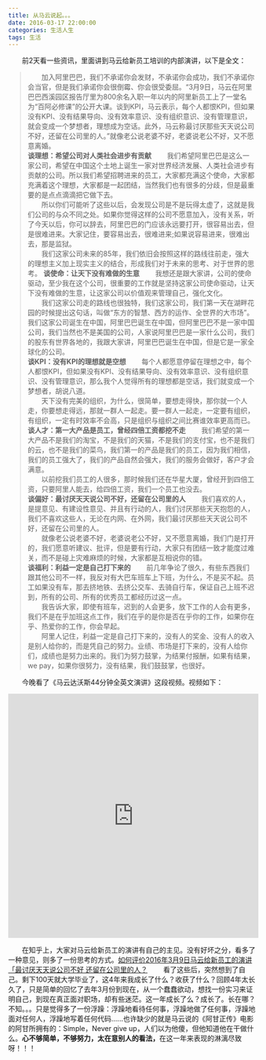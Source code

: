 ```yaml
---
title: 从马云说起。。。
date: 2016-03-17 22:00:00
categories: 生活人生
tags: 生活
---
```

&emsp;&emsp;前2天看一些资讯，里面讲到马云给新员工培训的内部演讲，以下是全文：

> &emsp;&emsp;加入阿里巴巴，我们不承诺你会发财，不承诺你会成功，我们不承诺你会当官，但是我们承诺你会很倒霉、你会很受委屈。“3月9日，马云在阿里巴巴西溪园区报告厅里为800余名入职一年以内的阿里新员工上了一堂名为“百阿必修课”的公开大课。谈到KPI，马云表示，每个人都恨KPI，但如果没有KPI、没有结果导向、没有效率意识、没有组织意识、没有管理意识，就会变成一个梦想者，理想成为空话。此外，马云称最讨厌那些天天说公司不好，还留在公司里的人。”就像老公说老婆不好，老婆说老公不好，又不愿意离婚。  
<b>谈理想：希望公司对人类社会进步有贡献</b>
&emsp;&emsp;我们希望阿里巴巴是这么一家公司，希望在中国这个土地上诞生一家对世界经济发展、人类社会进步有贡献的公司。所以我们希望招聘进来的员工，大家都充满这个使命，大家都充满着这个理想，大家都是一起团结，当然我们也有很多的分歧，但是最重要的是点点滴滴把它做下去。  
&emsp;&emsp;所以你们可能听了这些以后，会发现公司是不是玩得太虚了，这就是我们公司的与众不同之处。如果你觉得这样的公司不愿意加入，没有关系，听了今天以后，你可以辞去，阿里巴巴的门应该永远要打开，很容易出去，但是很难进来。大家记住，要容易出去，很难进来;如果说容易进来，很难出去，那是监狱。  
&emsp;&emsp;我们这家公司未来的85年，我们依旧会按照这样的路线往前走，强大的理想主义加上现实主义的结合，形成我们对于未来的思考、对于世界的思考。
<b>谈使命：让天下没有难做的生意</b>
&emsp;&emsp;我想还是跟大家讲，公司的使命驱动，至少我在这个公司，很重要的工作就是坚持这家公司使命驱动，让天下没有难做的生意，让这家公司以价值观来管理自己，强化文化。  
&emsp;&emsp;我们这家公司走的路线也很独特，我们这家公司，我们第一天在湖畔花园的时候提出这句话，叫做“东方的智慧、西方的运作、全世界的大市场”。我们这家公司诞生在中国，阿里巴巴诞生在中国，但阿里巴巴不是一家中国公司，我们当然也不是美国的公司，人家说阿里巴巴是一家什么公司，我们的股东有世界各地的，我跟大家讲，阿里巴巴诞生在中国，但是它是一家全球化的公司。  
<b>谈KPI：没有KPI的理想就是空想</b>
&emsp;&emsp;每个人都愿意停留在理想之中，每个人都恨KPI，但如果没有KPI、没有结果导向、没有效率意识、没有组织意识、没有管理意识，那么我个人觉得所有的理想都是空话，我们就变成一个梦想者，胡说八道。  
&emsp;&emsp;天下没有完美的组织，为什么，很简单，要想走得快，那你就一个人走，你要想走得远，那就一群人一起走。要一群人一起走，一定要有组织，有组织，一定有时效率不会高，只是组织与组织之间比赛谁效率更高而已。  
<b>谈人才：第一大产品是员工，曾经四倍工资都挖不走</b>
&emsp;&emsp;我们希望的第一大产品不是我们的淘宝，不是我们的天猫，不是我们的支付宝，也不是我们的云，也不是我们的菜鸟，我们第一的产品是我们的员工，因为我们相信，我们的员工强大了，我们的产品自然会强大，我们的服务会做好，客户才会满意。  
&emsp;&emsp;以前挖我们员工的人很多，那时候我们还在华星大厦，曾经开到四倍工资，只要阿里人能去，给四倍工资，我们一个员工也没去。  
<b>谈偏好：最讨厌天天说公司不好，还留在公司里的人</b>
&emsp;&emsp;我们喜欢的人，是提意见、有建设性意见、并且有行动的人，我们讨厌那些天天抱怨的人，我们不喜欢这些人，无论在内网、在外网，我们最讨厌那些天天说公司不好，还留在公司里的人。  
&emsp;&emsp;就像老公说老婆不好，老婆说老公不好，又不愿意离婚，我们门是打开的，我们愿意听建议、批评，但是要有行动，大家只有团结一致才能度过难关，而不是碰上灾难麻烦的时候，大家都是互相说你的错。  
<b>谈福利：利益一定是自己打下来的</b>
&emsp;&emsp;前几年争论了很久，有些东西我们跟其他公司不一样，我反对有大巴车班车上下班，为什么，不是买不起。员工如果没有车，那去挤地铁、去挤公交车、去骑自行车，保证自己上班不迟到，所有的公司、所有的优秀员工都经历过这一点。  
&emsp;&emsp;我告诉大家，即使有班车，迟到的人会更多，放下工作的人会有更多，我们不是在乎加班这点工作，我们在乎的是你是否在乎你的工作，如果你在乎、热爱你的工作，你会早起。  
&emsp;&emsp;阿里人记住，利益一定是自己打下来的，没有人的奖金、没有人的收入是别人给你的，而是凭自己的努力。业绩、市场是打下来的，没有人给你们，成绩也是努力出来的。我们为努力鼓掌，为结果付报酬，如果有结果，we pay，如果你很努力，没有结果，我们鼓鼓掌，也很好。  

&emsp;&emsp;今晚看了《马云达沃斯44分钟全英文演讲》这段视频。视频如下：
<iframe height=498 width=510 src="http://player.youku.com/embed/XMTM0ODM2MDc2OA==" frameborder=0 allowfullscreen></iframe>

&emsp;&emsp;在知乎上，大家对马云给新员工的演讲有自己的主见。没有好坏之分，看多了一种意见，则多了一份思考的方式。[如何评价2016年3月9日马云给新员工的演讲「最讨厌天天说公司不好 还留在公司里的人？](https://www.zhihu.com/question/41352910)
&emsp;&emsp;看了这些后，突然想到了自己。剩下100天就大学毕业了，这4年来我成长了什么？收获了什么？回顾4年太长久了，只是简单的回忆了去年3月份到现在，从一个蠢蠢欲动，想找一份实习来证明自己，到现在真正面对职场，却有些迷茫。这一年成长了么？成长了。长在哪？不知。。。只是觉得多了一份浮躁：浮躁地看待任何事，浮躁地做了任何事，浮躁地面对任何人，浮躁地写着任何代码......也许缺少的就是马云说的《阿甘正传》电影的阿甘所拥有的：Simple，Never give up，人们以为他傻，但他知道他在干做什么。<b>心不够简单，不够努力，太在意别人的看法，</b>在这一年来表现的淋漓尽致呀！！！